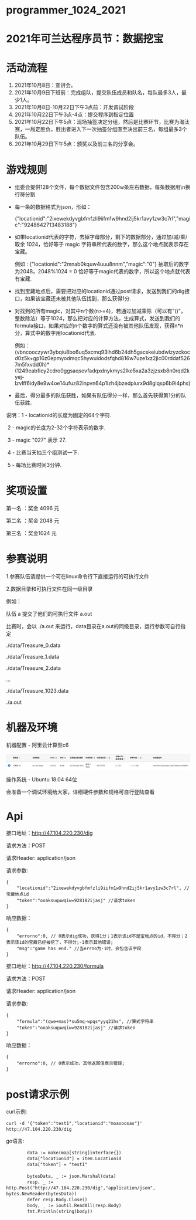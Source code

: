 # programmer_1024_2021
# 2021年可兰达程序员节：数据挖宝

# 活动流程

1. 2021年10月8日：宣讲会。
2. 2021年10月9日下班前：完成组队，提交队伍成员和队名，每队最多3人，最少1人。
3. 2021年10月8日-10月22日下午3点前：开发调试阶段
4. 2021年10月22日下午3点-4点：提交程序到指定位置
5. 2021年10月22日下午5点：现场抽签决定分组，然后是比赛环节，比赛为淘汰赛，一局定胜负，胜出者进入下一次抽签分组直至决出前三名，每组最多3个队伍。
6. 2021年10月29日下午5点：颁奖以及前三名的分享会。

# 游戏规则

- 组委会提供128个文件，每个数据文件包含200w条左右数据，每条数据用\n换行符分割

- 每一条的数据格式为json，形如：

  {"locationid":"2ixewekdyvgbfmfzli9iifm1w9hnd2ij5kr1avy1zw3c7rl","magic":"9248642713483188"}

- 如果locationid代表的字符，去掉字母部分，剩下的数据部分，通过加/减/乘/取余 1024，恰好等于 magic 字符串所代表的数字，那么这个地点就表示存在宝藏。

  例如 : {"locationid":"2mnab0kquw4uuu8nnm","magic":"0"} 抽取后的数字为2048，2048%1024 = 0 恰好等于magic代表的数字，所以这个地点就代表有宝藏.

- 找到宝藏地点后，需要把对应的locationid通过post请求，发送到我们的dig接口，如果该宝藏还未被其他队伍找到，那么获得1分.

- 对找到的所有magic，对其中n个数(n>=4)，若通过加减乘除（可以有"()"，整数除法）等于1024，那么把对应的计算方法，生成算式，发送到我们的formula接口，如果对应的n个数字的算式还没有被其他队伍发现，获得n*n分，算式中的数字用locationid代表.

  例如：(vbncooczywr3ybqiu8bo6uq5xcmq93ihd6b24dh5gacskeiubdwlzyzckocd0z5k+gp16z0epmyodmqc5hywuidodsfqhd816w7uze1xz2jlc00rddaf5267m5fxvdd0h)*(1249eabfioy2cdro0ggsaqsovfadqxdnykmys2lke5xa2a3zjzsxb8n0rqd2kyej-lzvlff6idy8e9w4oe14ufuz82inpvn64p1izh4jbzedpiurx9d8glqsp6b9i4phs)

- 最后，得分最多的队伍获胜，如果有队伍得分一样，那么首先获得第1分的队伍获胜.

说明：1 - locationid的长度为固定的64个字符.

​		   2 - magic的长度为2-32个字符表示的数字.

​		   3 - magic "027" 表示 27.

​		   4 - 比赛当天抽三个组测试一下.

​		   5 - 每场比赛时间3分钟.

# 奖项设置

第一名 ：奖金 4096 元

第二名 ：奖金 2048 元

第三名 ：奖金1024 元

# 参赛说明

1.参赛队伍请提供一个可在linux命令行下直接运行的可执行文件

2.数据目录和可执行文件在同一级目录

例如：

队伍 a 提交了他们的可执行文件 a.out

比赛时，会以 ./a.out 来运行，data目录在a.out的同级目录，运行参数可自行指定

./data/Treasure_0.data

./data/Treasure_1.data

./data/Treasure_2.data

...

./data/Treasure_1023.data

./a.out

# 机器及环境

机器配置 - 阿里云计算型c6

![image-20210923135444738](./machine.png)

操作系统 - Ubuntu 18.04 64位

会准备一个调试环境给大家，详细硬件参数和规格可自行登陆查看

# Api

接口地址：http://47.104.220.230/dig

请求方法：POST

请求Header: application/json

请求参数:

```
{
	"locationid":"2ixewekdyvgbfmfzli9iifm1w9hnd2ij5kr1avy1zw3c7rl", //宝藏地点id
	"token":"ooaksuquwqiw=928182ijasj" //请求token
}
```

响应数据：

```
{
	"errorno":0, // 0表示dig成功，获得1分；1表示该id不是宝地点的id，不得分；2表示该id的宝藏已经被挖了，不得分;-1表示其他错误;
	"msg":"game has end." //当errno为-1时，会包含该字段
}
```

接口地址：http://47.104.220.230/formula

请求方法：POST

请求Header: application/json

请求参数:

```
{
	"formula":"(qwe+mas)*su5mq-wpqs*yyq21hs", //算式字符串
	"token":"ooaksuquwqiw=928182ijasj" //请求token
}
```

响应数据：

```
{
	"errorno":0, // 0表示成功，其他返回值表示错误;
}
```

# post请求示例

curl示例:

```
curl -d '{"token":"test1","locationid":"moaooosas"}' http://47.104.220.230/dig
```

go语言:

```
		data := make(map[string]interface{})
		data["locationid"] = item.Locationid
		data["token"] = "test1"

		bytesData, _ := json.Marshal(data)
		resp, _ := http.Post("http://47.104.220.230/dig","application/json", bytes.NewReader(bytesData))
		defer resp.Body.Close()
		body, _ := ioutil.ReadAll(resp.Body)
		fmt.Println(string(body))
```

